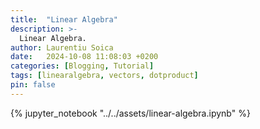 ```yaml
---
title:  "Linear Algebra"
description: >-
  Linear Algebra.
author: Laurentiu Soica
date:   2024-10-08 11:08:03 +0200
categories: [Blogging, Tutorial]
tags: [linearalgebra, vectors, dotproduct]
pin: false
---
```


{% jupyter_notebook "../../assets/linear-algebra.ipynb" %}